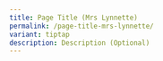 ```yaml
---
title: Page Title (Mrs Lynnette)
permalink: /page-title-mrs-lynnette/
variant: tiptap
description: Description (Optional)
---
```

